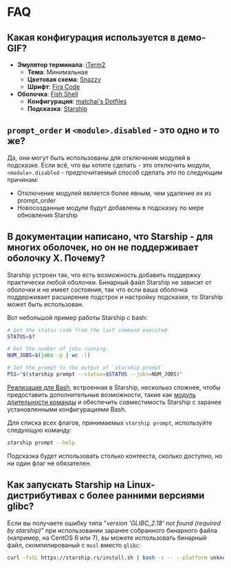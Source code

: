 # FAQ

## Какая конфигурация используется в демо-GIF?

- **Эмулятор терминала**: [iTerm2](https://iterm2.com/)
  - **Тема**: Минимальная
  - **Цветовая схема**: [Snazzy](https://github.com/sindresorhus/iterm2-snazzy)
  - **Шрифт**: [Fira Code](https://github.com/tonsky/FiraCode)
- **Оболочка**: [Fish Shell](https://fishshell.com/)
  - **Конфигурация**: [matchai's Dotfiles](https://github.com/matchai/dotfiles/blob/master/.config/fish/config.fish)
  - **Подсказка**: [Starship](https://starship.rs/)

## `prompt_order` и `<module>.disabled` - это одно и то же?

Да, они могут быть использованы для отключения модулей в подсказке. Если всё, что вы хотите сделать - это отключить модули, `<module>.disabled` - предпочитаемый способ сделать это по следующим причинам:

- Отключение модулей является более явным, чем удаление их из prompt_order
- Новосозданные модули будут добавлены в подсказку по мере обновления Starship

## В документации написано, что Starship - для многих оболочек, но он не поддерживает оболочку X. Почему?

Starship устроен так, что есть возможность добавить поддержку практически любой оболочки. Бинарный файл Starship не зависит от оболочки и не имеет состояния, так что если ваша оболочка поддерживает расширение подстрок и настройку подсказки, то Starship может быть использован.

Вот небольшой пример работы Starship с bash:

```sh
# Get the status code from the last command executed
STATUS=$?

# Get the number of jobs running.
NUM_JOBS=$(jobs -p | wc -l)

# Set the prompt to the output of `starship prompt`
PS1="$(starship prompt --status=$STATUS --jobs=NUM_JOBS)"
```

[Реализация для Bash](https://github.com/starship/starship/blob/master/src/init/starship.bash), встроенная в Starship, несколько сложнее, чтобы предоставить дополнительные возможности, такие как [модуль длительности команды](https://starship.rs/config/#Command-Duration) и обеспечить совместимость Starship с заранее установленными конфигурациями Bash.

Для списка всех флагов, принимаемых `starship prompt`, используйте следующую команду:

```sh
starship prompt --help
```

Подсказка будет использовать столько контекста, сколько доступно, но ни один флаг не обязателен.

## Как запускать Starship на Linux-дистрибутивах с более ранними версиями glibc?

Если вы получаете ошибку типа "*version 'GLIBC_2.18' not found (required by starship)*" при использовании заранее собранного бинарного файла (например, на CentOS 6 или 7), вы можете использовать бинарный файл, скомпилированый с `musl` вместо `glibc`:

```sh
curl -fsSL https://starship.rs/install.sh | bash -s -- --platform unknown-linux-musl
```

